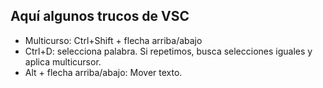 ## Aquí algunos trucos de VSC

- Multicurso: Ctrl+Shift + flecha arriba/abajo
- Ctrl+D: selecciona palabra. Si repetimos, busca selecciones iguales y aplica multicursor.
- Alt + flecha arriba/abajo: Mover texto.